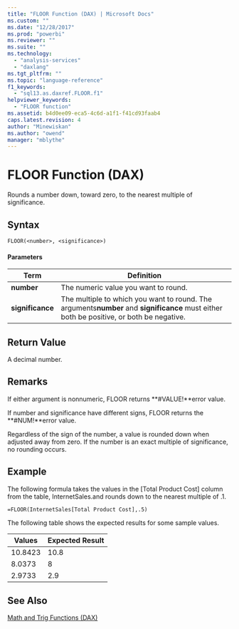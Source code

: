 ```yaml
---
title: "FLOOR Function (DAX) | Microsoft Docs"
ms.custom: ""
ms.date: "12/28/2017"
ms.prod: "powerbi"
ms.reviewer: ""
ms.suite: ""
ms.technology: 
  - "analysis-services"
  - "daxlang"
ms.tgt_pltfrm: ""
ms.topic: "language-reference"
f1_keywords: 
  - "sql13.as.daxref.FLOOR.f1"
helpviewer_keywords: 
  - "FLOOR function"
ms.assetid: b4d0ee09-eca5-4c6d-a1f1-f41cd93faab4
caps.latest.revision: 4
author: "Minewiskan"
ms.author: "owend"
manager: "mblythe"
---
```

# FLOOR Function (DAX)
Rounds a number down, toward zero, to the nearest multiple of significance.  
  
## Syntax  
  
```  
FLOOR(<number>, <significance>)  
```  
  
#### Parameters  
  
|Term|Definition|  
|--------|--------------|  
|**number**|The numeric value you want to round.|  
|**significance**|The multiple to which you want to round. The arguments**number** and **significance** must either both be positive, or both be negative.|  
  
## Return Value  
A decimal number.  
  
## Remarks  
If either argument is nonnumeric, FLOOR returns **#VALUE!**error value.  
  
If number and significance have different signs, FLOOR returns the **#NUM!**error value.  
  
Regardless of the sign of the number, a value is rounded down when adjusted away from zero. If the number is an exact multiple of significance, no rounding occurs.  
  
## Example  
The following formula takes the values in the [Total Product Cost] column from the table, InternetSales.and rounds down to the nearest multiple of .1.  
  
```  
=FLOOR(InternetSales[Total Product Cost],.5)  
```  
The following table shows the expected results for some sample values.  
  
|Values|Expected Result|  
|----------|-------------------|  
|10.8423|10.8|  
|8.0373|8|  
|2.9733|2.9|  
  
## See Also  
[Math and Trig Functions &#40;DAX&#41;](../DAX/math-and-trig-functions-dax.md)  
  
